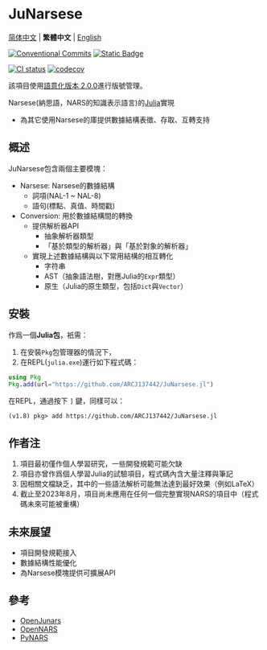 # JuNarsese

[简体中文](https://github.com/ARCJ137442/JuNarsese.jl/blob/main/README.md) | **繁體中文** | [English](https://github.com/ARCJ137442/JuNarsese.jl/blob/main/README-en.md)

[![Conventional Commits](https://img.shields.io/badge/Conventional%20Commits-1.0.0-%23FE5196?logo=conventionalcommits&logoColor=white)](https://conventionalcommits.org)
[![Static Badge](https://img.shields.io/badge/julia-package?logo=julia&label=1.8%2B)](https://julialang.org/)

[![CI status](https://github.com/ARCJ137442/JuNarsese.jl/workflows/CI/badge.svg)](https://github.com/ARCJ137442/JuNarsese.jl/actions/workflows/ci.yml)
[![codecov](https://codecov.io/gh/ARCJ137442/JuNarsese.jl/graph/badge.svg?token=PCQHEU15L0)](https://codecov.io/gh/ARCJ137442/JuNarsese.jl)

該項目使用[語意化版本 2.0.0](https://semver.org/)進行版號管理。

Narsese(納思語，NARS的知識表示語言)的[Julia](https://github.com/JuliaLang/julia)實現

- 為其它使用Narsese的庫提供數據結構表徵、存取、互轉支持

## 概述

JuNarsese包含兩個主要模塊：

- Narsese: Narsese的數據結構
  - 詞項(NAL-1 ~ NAL-8)
  - 語句(標點、真值、時間戳)
- Conversion: 用於數據結構間的轉換
  - 提供解析器API
    - 抽象解析器類型
    - 「基於類型的解析器」與「基於對象的解析器」
  - 實現上述數據結構與以下常用結構的相互轉化
    - 字符串
    - AST（抽象語法樹，對應Julia的`Expr`類型）
    - 原生（Julia的原生類型，包括`Dict`與`Vector`）

## 安裝

作爲一個**Julia包**，衹需：

1. 在安裝`Pkg`包管理器的情況下，
2. 在REPL(`julia.exe`)運行如下程式碼：

```julia
using Pkg
Pkg.add(url="https://github.com/ARCJ137442/JuNarsese.jl")
```

在REPL，通過按下 `]` 鍵，同樣可以：

```REPL
(v1.8) pkg> add https://github.com/ARCJ137442/JuNarsese.jl
```

## 作者注

1. 項目最初僅作個人學習研究，一些開發規範可能欠缺
2. 項目亦曾作爲個人學習Julia的試驗項目，程式碼內含大量注釋與筆記
3. 因相關文檔缺乏，其中的一些語法解析可能無法達到最好效果（例如LaTeX）
4. 截止至2023年8月，項目尚未應用在任何一個完整實現NARS的項目中（程式碼未來可能被重構）

## 未來展望

- 項目開發規範接入
- 數據結構性能優化
- 為Narsese模塊提供可擴展API

## 參考

- [OpenJunars](https://github.com/AIxer/OpenJunars)
- [OpenNARS](https://github.com/opennars/opennars)
- [PyNARS](https://github.com/bowen-xu/PyNARS)
